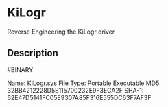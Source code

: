 # KiLogr
Reverse Engineering the KiLogr driver

## Description
#BINARY

Name: KiLogr.sys
File Type: Portable Executable
MD5: 32BB4212228D5E115700232E9F3ECA2F
SHA-1: 62E47D5141FC05E9307A85F316E555DC63F7AF3F
